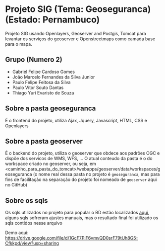 # Projeto SIG (Tema: Geoseguranca) (Estado: Pernambuco)
Projeto SIG usando Openlayers, Geoserver and Postgis, Tomcat para levantar os serviços do geoserver e Openstreetmaps como camada base para o mapa.

## Grupo (Numero 2)
- Gabriel Felipe Cardoso Gomes
- João Marcelo Fernandes da Silva Junior
- Paulo Felipe Feitosa da Silva
- Paulo Vitor Souto Dantas
- Thiago Yuri Evaristo de Souza

## Sobre a pasta geoseguranca
É o frontend do projeto, utiliza Ajax, Jquery, Javascript, HTML, CSS e Openlayers

## Sobre a pasta geoserver
É o backend do projeto, utiliza o geoserver que obdece aos padrões OGC e dispõe dos servicos de WMS, WFS, ...
O atual conteudo da pasta é o do workspace criado no geoserver, ou seja, em <caminho_para_pasta_do_tomcat>/webapps/geoserver/data/workspaces/geoseguranca (o nome real dessa pasta no projeto é `geoseguranca`, mas para fins de facilitação na separação do projeto foi nomeado de `geoserver` aqui no GitHub)

## Sobre os sqls
Os sqls utilizados no projeto para popular o BD estão localizados [aqui](https://drive.google.com/file/d/1i51danuYH5vbh3HLz3xdmTSI3IxE5bPA/view?usp=sharing), alguns sqls sofreram ajustes manuais, mas o resultado final foi utilizado os sqls contidos nesse arquivo

Demo aqui: https://drive.google.com/file/d/1GcF7PiF6vmvQD0srF79tUh8G5-Cfkkpd/view?usp=sharing
